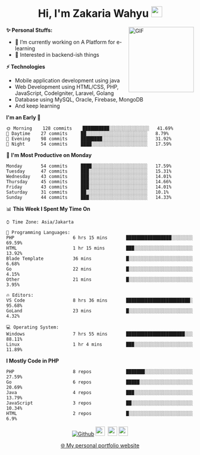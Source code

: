 <h1 align="center">Hi, I'm Zakaria Wahyu <img src="https://github.com/TheDudeThatCode/TheDudeThatCode/blob/master/Assets/Hi.gif" width="29px"></h1>

<img align="right" alt="GIF" height="175px" src="https://www.nayakapratama.co.id/wp-content/uploads/2019/07/Website-Maintenance.gif" />

**✨ Personal Stuffs:**
- 🔭 I’m currently working on A Platform for e-learning 
- 🌱 Interested in backend-ish things

**⚡ Technologies**
- Mobile application development using java
- Web Development using HTML/CSS, PHP, JavaScript, CodeIgniter, Laravel, Golang
- Database using MySQL, Oracle, Firebase, MongoDB
- And keep learning

<!--START_SECTION:waka-->
**I'm an Early 🐤** 

```text
🌞 Morning    128 commits    ██████████░░░░░░░░░░░░░░░   41.69% 
🌆 Daytime    27 commits     ██░░░░░░░░░░░░░░░░░░░░░░░   8.79% 
🌃 Evening    98 commits     ████████░░░░░░░░░░░░░░░░░   31.92% 
🌙 Night      54 commits     ████░░░░░░░░░░░░░░░░░░░░░   17.59%

```
📅 **I'm Most Productive on Monday** 

```text
Monday       54 commits     ████░░░░░░░░░░░░░░░░░░░░░   17.59% 
Tuesday      47 commits     ███░░░░░░░░░░░░░░░░░░░░░░   15.31% 
Wednesday    43 commits     ███░░░░░░░░░░░░░░░░░░░░░░   14.01% 
Thursday     45 commits     ███░░░░░░░░░░░░░░░░░░░░░░   14.66% 
Friday       43 commits     ███░░░░░░░░░░░░░░░░░░░░░░   14.01% 
Saturday     31 commits     ██░░░░░░░░░░░░░░░░░░░░░░░   10.1% 
Sunday       44 commits     ███░░░░░░░░░░░░░░░░░░░░░░   14.33%

```


📊 **This Week I Spent My Time On** 

```text
⌚︎ Time Zone: Asia/Jakarta

💬 Programming Languages: 
PHP                      6 hrs 15 mins       █████████████████░░░░░░░░   69.59% 
HTML                     1 hr 15 mins        ███░░░░░░░░░░░░░░░░░░░░░░   13.92% 
Blade Template           36 mins             █░░░░░░░░░░░░░░░░░░░░░░░░   6.68% 
Go                       22 mins             █░░░░░░░░░░░░░░░░░░░░░░░░   4.15% 
Other                    21 mins             █░░░░░░░░░░░░░░░░░░░░░░░░   3.95%

🔥 Editors: 
VS Code                  8 hrs 36 mins       ████████████████████████░   95.68% 
GoLand                   23 mins             █░░░░░░░░░░░░░░░░░░░░░░░░   4.32%

💻 Operating System: 
Windows                  7 hrs 55 mins       ██████████████████████░░░   88.11% 
Linux                    1 hr 4 mins         ███░░░░░░░░░░░░░░░░░░░░░░   11.89%

```

**I Mostly Code in PHP** 

```text
PHP                      8 repos             ███████░░░░░░░░░░░░░░░░░░   27.59% 
Go                       6 repos             █████░░░░░░░░░░░░░░░░░░░░   20.69% 
Java                     4 repos             ███░░░░░░░░░░░░░░░░░░░░░░   13.79% 
JavaScript               3 repos             ██░░░░░░░░░░░░░░░░░░░░░░░   10.34% 
HTML                     2 repos             █░░░░░░░░░░░░░░░░░░░░░░░░   6.9%

```



<!--END_SECTION:waka-->

<p align="center">
<a href="https://github.com/zakariawahyu" target="_blank"><img alt="Github" src="https://img.shields.io/badge/GitHub-%2312100E.svg?&style=for-the-badge&logo=Github&logoColor=white" /></a>
<a href="https://www.twitter.com/_zakariawahyu"><img src="https://img.shields.io/badge/twitter-%231DA1F2.svg?&style=for-the-badge&logo=twitter&logoColor=white" height=25></a> 
<a href="https://www.linkedin.com/in/zakariawahyu"><img src="https://img.shields.io/badge/linkedin-%230077B5.svg?&style=for-the-badge&logo=linkedin&logoColor=white" height=25></a> 
<a href="https://www.instagram.com/_zakariawahyu"><img src="https://img.shields.io/badge/instagram-%23E4405F.svg?&style=for-the-badge&logo=instagram&logoColor=white" height=25></a></p>
<p align="center"><a href="https://www.zakariawahyu.com">🌐 My personal portfolio website</a></p>
